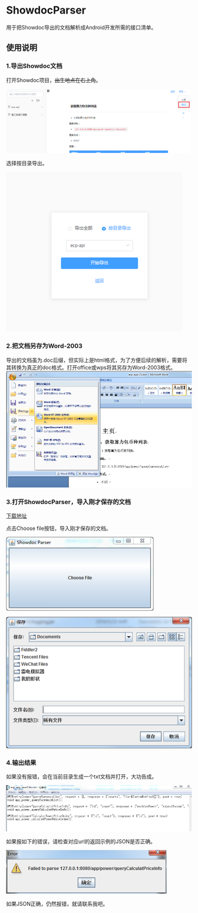# ShowdocParser
用于把Showdoc导出的文档解析成Android开发所需的接口清单。
## 使用说明
### 1.导出Showdoc文档

打开Showdoc项目，~~出生地点在右上角~~。

![image](/image/p8.png)

选择按目录导出。

![image](/image/p2.png)

### 2.把文档另存为Word-2003
导出的文档虽为.doc后缀，但实际上是html格式，为了方便后续的解析，需要将其转换为真正的doc格式。打开office或wps将其另存为Word-2003格式。
![image](/image/p3.png)

### 3.打开ShowdocParser，导入刚才保存的文档

[下载地址](https://github.com/HuffieWang/ShowdocParser/blob/master/exe/ShowdocPraser.exe)

点击Choose file按钮，导入刚才保存的文档。

![image](/image/p4.png)

![image](/image/p5.png) 

### 4.输出结果

如果没有报错，会在当前目录生成一个txt文档并打开，大功告成。

![image](/image/p6.png) 

如果报如下的错误，请检查对应url的返回示例的JSON是否正确。

![image](/image/p7.png) 

如果JSON正确，仍然报错，就请联系我吧。
